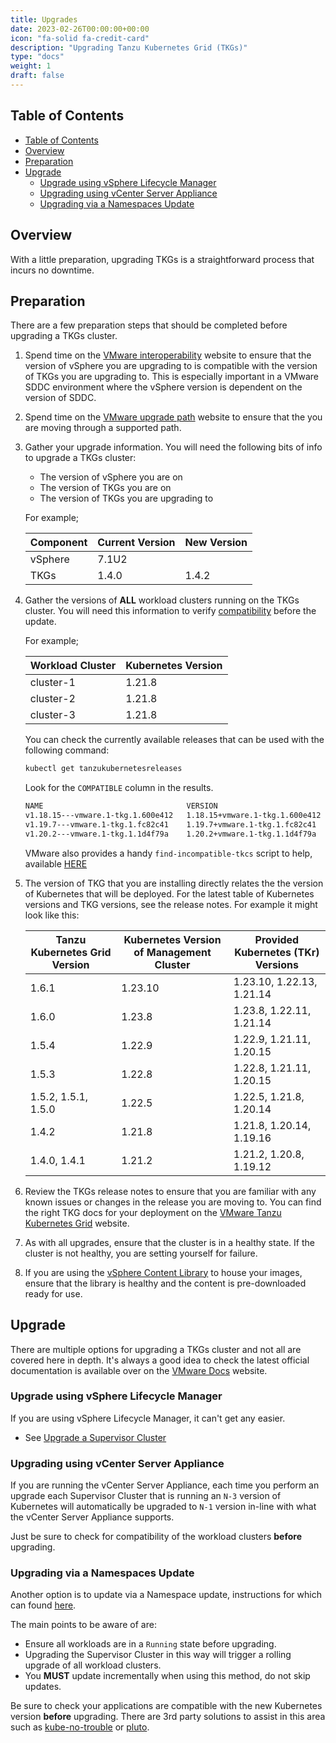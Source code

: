 ```yaml
---
title: Upgrades
date: 2023-02-26T00:00:00+00:00
icon: "fa-solid fa-credit-card"
description: "Upgrading Tanzu Kubernetes Grid (TKGs)"
type: "docs"
weight: 1
draft: false
---
```


## Table of Contents

<!-- TOC -->

- [Table of Contents](#table-of-contents)
- [Overview](#overview)
- [Preparation](#preparation)
- [Upgrade](#upgrade)
  - [Upgrade using vSphere Lifecycle Manager](#upgrade-using-vsphere-lifecycle-manager)
  - [Upgrading using vCenter Server Appliance](#upgrading-using-vcenter-server-appliance)
  - [Upgrading via a Namespaces Update](#upgrading-via-a-namespaces-update)

<!-- /TOC -->

## Overview

With a little preparation, upgrading TKGs is a straightforward process that incurs no downtime.

## Preparation

There are a few preparation steps that should be completed before upgrading a TKGs cluster.

1. Spend time on the [VMware interoperability](https://interopmatrix.vmware.com/Interoperability) website to ensure that the version of vSphere you are upgrading to is compatible with the version of TKGs you are upgrading to. This is especially important in a VMware SDDC environment where the vSphere version is dependent on the version of SDDC.

1. Spend time on the [VMware upgrade path](https://interopmatrix.vmware.com/Upgrade) website to ensure that the you are moving through a supported path.

1. Gather your upgrade information. You will need the following bits of info to upgrade a TKGs cluster:

   - The version of vSphere you are on
   - The version of TKGs you are on
   - The version of TKGs you are upgrading to

   For example;

   | Component | Current Version | New Version |
   | --------- | --------------- | ----------- |
   | vSphere   | 7.1U2           |             |
   | TKGs      | 1.4.0           | 1.4.2       |

1. Gather the versions of **ALL** workload clusters running on the TKGs cluster. You will need this information to verify [compatibility](https://docs.vmware.com/en/VMware-vSphere/7.0/vmware-vsphere-with-tanzu/GUID-292482C2-A5FA-44B5-B26E-F887A91BB19D.html) before the update.

   For example;

   | Workload Cluster | Kubernetes Version |
   | ---------------- | ------------------ |
   | cluster-1        | 1.21.8             |
   | cluster-2        | 1.21.8             |
   | cluster-3        | 1.21.8             |

   You can check the currently available releases that can be used with the following command:

   ```bash
   kubectl get tanzukubernetesreleases
   ```

   Look for the `COMPATIBLE` column in the results.

   ```bash
   NAME                                VERSION                          READY   COMPATIBLE   CREATED   UPDATES AVAILABLE
   v1.18.15---vmware.1-tkg.1.600e412   1.18.15+vmware.1-tkg.1.600e412   True    True         21h       [1.19.7+vmware.1-tkg.1.fc82c41]
   v1.19.7---vmware.1-tkg.1.fc82c41    1.19.7+vmware.1-tkg.1.fc82c41    True    True         21h       [1.20.2+vmware.1-tkg.1.1d4f79a]
   v1.20.2---vmware.1-tkg.1.1d4f79a    1.20.2+vmware.1-tkg.1.1d4f79a    True    True         21h
   ```

   VMware also provides a handy `find-incompatible-tkcs` script to help, available [HERE](https://kb.vmware.com/s/article/82592)

1. The version of TKG that you are installing directly relates the the version of Kubernetes that will be deployed. For the latest table of Kubernetes versions and TKG versions, see the release notes. For example it might look like this:

   | Tanzu Kubernetes Grid Version | Kubernetes Version of Management Cluster | Provided Kubernetes (TKr) Versions |
   | ----------------------------- | ---------------------------------------- | ---------------------------------- |
   | 1.6.1                         | 1.23.10                                  | 1.23.10, 1.22.13, 1.21.14          |
   | 1.6.0                         | 1.23.8                                   | 1.23.8, 1.22.11, 1.21.14           |
   | 1.5.4                         | 1.22.9                                   | 1.22.9, 1.21.11, 1.20.15           |
   | 1.5.3                         | 1.22.8                                   | 1.22.8, 1.21.11, 1.20.15           |
   | 1.5.2, 1.5.1, 1.5.0           | 1.22.5                                   | 1.22.5, 1.21.8, 1.20.14            |
   | 1.4.2                         | 1.21.8                                   | 1.21.8, 1.20.14, 1.19.16           |
   | 1.4.0, 1.4.1                  | 1.21.2                                   | 1.21.2, 1.20.8, 1.19.12            |

1. Review the TKGs release notes to ensure that you are familiar with any known issues or changes in the release you are moving to. You can find the right TKG docs for your deployment on the [VMware Tanzu Kubernetes Grid](https://docs.vmware.com/en/VMware-Tanzu-Kubernetes-Grid/index.html#find-the-right-tkg-docs-for-your-deployment-2) website.

1. As with all upgrades, ensure that the cluster is in a healthy state. If the cluster is not healthy, you are setting yourself for failure.

1. If you are using the [vSphere Content Library](https://docs.vmware.com/en/VMware-vSphere/7.0/vmware-vsphere-with-tanzu/GUID-6519328C-E4B7-46DE-BE2D-FC9CA0994C39.html) to house your images, ensure that the library is healthy and the content is pre-downloaded ready for use.

## Upgrade

There are multiple options for upgrading a TKGs cluster and not all are covered here in depth. It's always a good idea to check the latest official documentation is available over on the [VMware Docs](https://docs.vmware.com/en/VMware-vSphere/7.0/vmware-vsphere-with-tanzu/GUID-E491159F-645F-4810-B9A0-8B19AF3E9219.html) website.

### Upgrade using vSphere Lifecycle Manager

If you are using vSphere Lifecycle Manager, it can't get any easier.

- See [Upgrade a Supervisor Cluster](https://docs.vmware.com/en/VMware-vSphere/7.0/vmware-vsphere-with-tanzu/GUID-2581B3E5-6A80-4306-B88E-35DE6AC81008.html)

### Upgrading using vCenter Server Appliance

If you are running the vCenter Server Appliance, each time you perform an upgrade each Supervisor Cluster that is running an `N-3` version of Kubernetes will automatically be upgraded to `N-1` version in-line with what the vCenter Server Appliance supports.

Just be sure to check for compatibility of the workload clusters **before** upgrading.

### Upgrading via a Namespaces Update

Another option is to update via a Namespace update, instructions for which can found [here](https://docs.vmware.com/en/VMware-vSphere/7.0/vmware-vsphere-with-tanzu/GUID-61B1526E-9857-438D-8EF0-A0F6CF2B055F.html).

The main points to be aware of are:

- Ensure all workloads are in a `Running` state before upgrading.
- Upgrading the Supervisor Cluster in this way will trigger a rolling upgrade of all workload clusters.
- You **MUST** update incrementally when using this method, do not skip updates.

Be sure to check your applications are compatible with the new Kubernetes version **before** upgrading. There are 3rd party solutions to assist in this area such as [kube-no-trouble](https://github.com/doitintl/kube-no-trouble) or [pluto](https://github.com/FairwindsOps/pluto).
